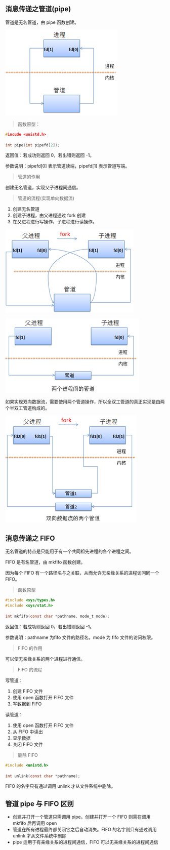 ## 消息传递之管道(pipe)

管道是无名管道，由 pipe 函数创建。

![](https://github.com/steveLauwh/Network-Programming/raw/master/image/SigProcPipe.PNG)

> 函数原型：

```c
#incude <unistd.h>

int pipe(int pipefd[2]);
```

返回值：若成功则返回 0，若出错则返回 -1。

参数说明：pipefd[0] 表示管道读端，pipefd[1] 表示管道写端。

> 管道的作用

创建无名管道，实现父子进程间通信。

> 管道的流程(实现单向数据流)

1. 创建无名管道
2. 创建子进程，由父进程通过 fork 创建
3. 在父进程进行写操作，子进程进行读操作。

![](https://github.com/steveLauwh/Network-Programming/raw/master/image/SigProcPipeFork.PNG)

![](https://github.com/steveLauwh/Network-Programming/raw/master/image/TwoProcPipe.PNG)

如果实现双向数据流，需要使用两个管道操作，所以全双工管道的真正实现是由两个半双工管道构成的。

![](https://github.com/steveLauwh/Network-Programming/raw/master/image/MultiProcPipe.PNG)

## 消息传递之 FIFO

无名管道的特点是只能用于有一个共同祖先进程的各个进程之间。

FIFO 是有名管道，由 mkfifo 函数创建。

因为每个 FIFO 有一个路径名与之关联，从而允许无亲缘关系的进程访问同一个 FIFO。

> 函数原型

```c
#include <sys/types.h>
#include <sys/stat.h>

int mkfifo(const char *pathname, mode_t mode);
```

返回值：若成功则返回 0，若出错则返回 -1。

参数说明：pathname 为fifo 文件的路径名，mode 为 fifo 文件的访问权限。

> FIFO 的作用

可以使无亲缘关系的两个进程进行通信。

> FIFO 的流程

写管道：

1. 创建 FIFO 文件
2. 使用 open 函数打开 FIFO 文件
3. 写数据到 FIFO

读管道：

1. 使用 open 函数打开 FIFO 文件 
2. 从 FIFO 中读出
3. 显示数据
4. 关闭 FIFO 文件

> 删除 FIFO

```c
#include <unistd.h>

int unlink(const char *pathname);
```

FIFO 的名字只有通过调用 unlink 才从文件系统中删除。

## 管道 pipe 与 FIFO 区别

* 创建并打开一个管道只需调用 pipe。创建并打开一个 FIFO 则需在调用 mkfifo 后再调用 open
* 管道在所有进程最终都关闭它之后自动消失。FIFO 的名字则只有通过调用 unlink 才从文件系统中删除
* pipe 适用于有亲缘关系的进程间通信，FIFO 可以无亲缘关系的进程间通信

